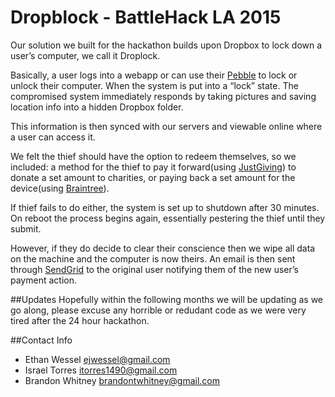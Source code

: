 # Dropblock - BattleHack LA 2015
Our solution we built for the hackathon builds upon Dropbox to lock down a user’s computer, we call it Droplock.

Basically, a user logs into a webapp or can use their [Pebble](https://getpebble.com/) to lock or unlock their computer. When the system is put into a “lock” state. The compromised system immediately responds by taking pictures and saving location info into a hidden Dropbox folder.

This information is then synced with our servers and viewable online where a user can access it.

We felt the thief should have the option to redeem themselves, so we included: a method for the thief to pay it forward(using [JustGiving](https://home.justgiving.com/)) to donate a set amount to charities, or paying back a set amount for the device(using [Braintree](https://www.braintreepayments.com/)).

If thief fails to do either, the system is set up to shutdown after 30 minutes. On reboot the process begins again, essentially pestering the thief until they submit.

However, if they do decide to clear their conscience then we wipe all data on the machine and the computer is now theirs. An email is then sent through [SendGrid](https://sendgrid.com/) to the original user notifying them of the new user’s payment action.

##Updates
Hopefully within the following months we will be updating as we go along, please excuse any horrible or redudant code as we were very tired after the 24 hour hackathon.

##Contact Info
- Ethan Wessel [ejwessel@gmail.com](ejwessel@gmail.com)
- Israel Torres [itorres1490@gmail.com](itorres1490@gmail.com)
- Brandon Whitney [brandontwhitney@gmail.com](brandontwhitney@gmail.com)